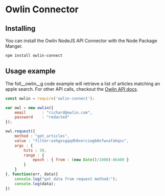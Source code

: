 # Owlin Connector

## Installing
You can install the Owlin NodeJS API Connector with the Node Package Manger.
```
npm install owlin-connect
```

## Usage example
The foll__owlin__g code example will retrieve a list of articles matching an apple search. For other API calls, checkout the [Owlin API docs](https://github.com/owlin/owlin-apidocs).

```Javascript
const owlin = require('owlin-connect');

var owl = new owlin({
    email       : "richard@owlin.com",
    password    : "redacted"
});

owl.request({
    method : "get_articles",
    value : "filter:oxhgxsgqqdh0xnrciogb0xfwvafahqsc",
    args : {
        hits : 50,
        range : {
            epoch : { from : (new Date()/1000)-86400 }
        }
    }
}, function(err, data){
    console.log("got data from request method:");
    console.log(data);
})
```
